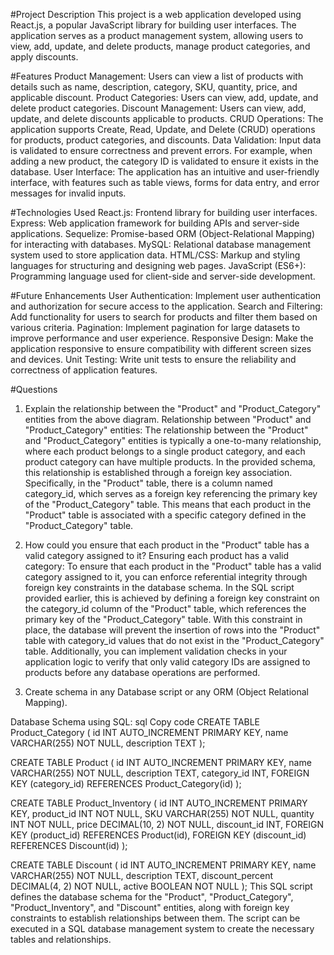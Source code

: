 #Project Description
This project is a web application developed using React.js, a popular JavaScript library for building user interfaces. The application serves as a product management system, allowing users to view, add, update, and delete products, manage product categories, and apply discounts.

#Features
Product Management: Users can view a list of products with details such as name, description, category, SKU, quantity, price, and applicable discount.
Product Categories: Users can view, add, update, and delete product categories.
Discount Management: Users can view, add, update, and delete discounts applicable to products.
CRUD Operations: The application supports Create, Read, Update, and Delete (CRUD) operations for products, product categories, and discounts.
Data Validation: Input data is validated to ensure correctness and prevent errors. For example, when adding a new product, the category ID is validated to ensure it exists in the database.
User Interface: The application has an intuitive and user-friendly interface, with features such as table views, forms for data entry, and error messages for invalid inputs.

#Technologies Used
React.js: Frontend library for building user interfaces.
Express: Web application framework for building APIs and server-side applications.
Sequelize: Promise-based ORM (Object-Relational Mapping) for interacting with databases.
MySQL: Relational database management system used to store application data.
HTML/CSS: Markup and styling languages for structuring and designing web pages.
JavaScript (ES6+): Programming language used for client-side and server-side development.

#Future Enhancements
User Authentication: Implement user authentication and authorization for secure access to the application.
Search and Filtering: Add functionality for users to search for products and filter them based on various criteria.
Pagination: Implement pagination for large datasets to improve performance and user experience.
Responsive Design: Make the application responsive to ensure compatibility with different screen sizes and devices.
Unit Testing: Write unit tests to ensure the reliability and correctness of application features.



#Questions

1. Explain the relationship between the "Product" and "Product_Category" entities from the above diagram.
   Relationship between "Product" and "Product_Category" entities: The relationship between the "Product" and "Product_Category"
   entities is typically a one-to-many relationship, where each product belongs to a single product category, and each product
   category can have multiple products. In the provided schema, this relationship is established through a foreign key association.
   Specifically, in the "Product" table, there is a column named category_id, which serves as a foreign key referencing the primary key of
   the "Product_Category" table. This means that each product in the "Product" table is associated with a specific category defined in the "Product_Category" table.
   
2. How could you ensure that each product in the "Product" table has a valid category assigned to it?
   Ensuring each product has a valid category: To ensure that each product in the "Product" table has a valid category assigned to it,
   you can enforce referential integrity through foreign key constraints in the database schema. In the SQL script provided earlier, this is
    achieved by defining a foreign key constraint on the category_id column of the "Product" table, which references the primary key of the "Product_Category" table.
    With this constraint in place, the database will prevent the insertion of rows into the "Product" table with category_id values that do not exist in the "Product_Category" table.
    Additionally, you can implement validation checks in your application logic to verify that only valid category IDs are assigned to products before any database operations are performed.

   
3. Create schema in any Database script or any ORM (Object Relational Mapping).

 Database Schema using SQL:
sql
Copy code
CREATE TABLE Product_Category (
    id INT AUTO_INCREMENT PRIMARY KEY,
    name VARCHAR(255) NOT NULL,
    description TEXT
);

CREATE TABLE Product (
    id INT AUTO_INCREMENT PRIMARY KEY,
    name VARCHAR(255) NOT NULL,
    description TEXT,
    category_id INT,
    FOREIGN KEY (category_id) REFERENCES Product_Category(id)
);

CREATE TABLE Product_Inventory (
    id INT AUTO_INCREMENT PRIMARY KEY,
    product_id INT NOT NULL,
    SKU VARCHAR(255) NOT NULL,
    quantity INT NOT NULL,
    price DECIMAL(10, 2) NOT NULL,
    discount_id INT,
    FOREIGN KEY (product_id) REFERENCES Product(id),
    FOREIGN KEY (discount_id) REFERENCES Discount(id)
);

CREATE TABLE Discount (
    id INT AUTO_INCREMENT PRIMARY KEY,
    name VARCHAR(255) NOT NULL,
    description TEXT,
    discount_percent DECIMAL(4, 2) NOT NULL,
    active BOOLEAN NOT NULL
);
This SQL script defines the database schema for the "Product", "Product_Category", "Product_Inventory", and "Discount" entities, 
along with foreign key constraints to establish relationships between them. The script can be executed in a SQL database management system to create the necessary tables and relationships.

